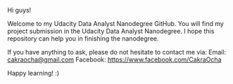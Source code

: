 Hi guys!

Welcome to my Udacity Data Analyst Nanodegree GitHub.
You will find my project submission in the Udacity Data Analyst Nanodegree.
I hope this repository can help you in finishing the nanodegree.

If you have anything to ask, please do not hesitate to contact me via:
Email: cakraocha@gmail.com
Facebook: https://www.facebook.com/CakraOcha

Happy learning! :)